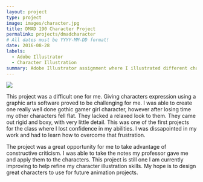 ```yaml
---
layout: project
type: project
image: images/character.jpg
title: DMAD 190 Character Project
permalink: projects/dmadcharacter
# All dates must be YYYY-MM-DD format!
date: 2016-08-28
labels:
  - Adobe Illustrator
  - Character Illustration
summary: Adobe Illustrator assignment where I illustrated different characters
---
```


<img class="ui image" src=".../images/character.jpg">

This project was a difficult one for me.  Giving characters expression using a graphic arts software proved to be challenging for me.  I was able to create one really well done gothic gamer girl character, however after losing time my other characters fell flat.  They lacked a relaxed look to them.  They came out rigid and boxy, with very little detail.  This was one of the first projects for the class where I lost confidence in my abilities.  I was dissapointed in my work and had to learn how to overcome that frustration.

The project was a great opportunity for me to take advantage of constructive criticism.  I was able to take the notes my professor gave me and apply them to the characters.  This project is still one I am currently improving to help refine my character illustration skills.  My hope is to design great characters to use for future animation projects.  

